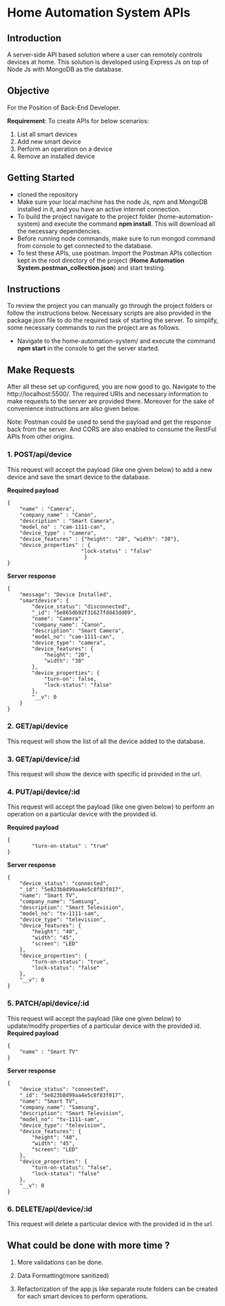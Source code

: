 # Home Automation System APIs

## Introduction 

A server-side API based solution where a user can remotely controls devices at home. This solution is developed using Express Js on top of Node Js with MongoDB as the database. 

## Objective 
For the Position of Back-End Developer.

**Requirement**: To create APIs for below scenarios: 
1. List all smart devices
2. Add new smart device
3. Perform an operation on a device 
4. Remove an installed device


## Getting Started
- cloned the repository
- Make sure your local machine has the node Js, npm and MongoDB installed in it, and you have an active internet connection.
- To build the project navigate to the project folder (home-automation-system) and execute the command **npm install**. This will download all the necessary dependencies.
- Before running node commands, make sure to run mongod command from console to get connected to the database.
- To test these APIs, use postman. Import the Postman APIs collection kept in the root directory of the project (**Home Automation System.postman_collection.json**) and start testing.

## Instructions
To review the project you can manually go through the project folders or follow the instructions below. Necessary scripts are also provided in the package.json file to do the required task of starting the server. To simplify, some necessary commands to run the project are as follows.
- Navigate to the home-automation-system/ and execute the command **npm start** in the console to get the server started.



## Make Requests

After all these set up configured, you are now good to go. Navigate to the http://localhost:5500/. The required URIs and necessary information to make requests to the server are provided there. Moreover for the sake of convenience instructions are also given below.

Note: Postman could be used to send the payload and get the response back from the server. And CORS are also enabled to consume the RestFul APIs from other origins.

### 1. POST/api/device

This request will accept the payload (like one given below) to add a new device and save the smart device to the database.


**Required payload**
```  
{
	"name" : "Camera",
	"company_name" : "Canon",
	"description" : "Smart Camera",
	"model_no" : "cam-1111-can",
	"device_type" : "camera",
	"device_features" : {"height": "20", "width": "30"},
	"device_properties" : {
		                "lock-status" : "false"
	                     }
} 
```

**Server response**
```  
{
    "message": "Device Installed",
    "smartdevice": {
        "device_status": "disconnected",
        "_id": "5e865db92f31627fdd43dd09",
        "name": "Camera",
        "company_name": "Canon",
        "description": "Smart Camera",
        "model_no": "cam-1111-can",
        "device_type": "camera",
        "device_features": {
            "height": "20",
            "width": "30"
        },
        "device_properties": {
            "turn-on": false,
            "lock-status": "false"
        },
        "__v": 0
    }
}
```
### 2. GET/api/device

This request will show the list of all the device added to the database.

### 3. GET/api/device/:id

This request will show the device with specific id provided in the url.

### 4. PUT/api/device/:id

This request will accept the payload (like one given below) to perform an operation on a particular device with the provided id.


**Required payload**
```  
{	
        "turn-on-status" : "true"
} 
```

**Server response**
```  
{
    "device_status": "connected",
    "_id": "5e823b8d99aa4e5c8f83f017",
    "name": "Smart TV",
    "company_name": "Samsung",
    "description": "Smart Television",
    "model_no": "tv-1111-sam",
    "device_type": "television",
    "device_features": {
        "height": "40",
        "width": "45",
        "screen": "LED"
    },
    "device_properties": {
        "turn-on-status": "true",
        "lock-status": "false"
    },
    "__v": 0
}
```
### 5. PATCH/api/device/:id
This request will accept the payload (like one given below) to update/modify properties of a particular device with the provided id.
**Required payload**
```  
{
	"name" : "Smart TV"
} 
```

**Server response**
```  
{
    "device_status": "connected",
    "_id": "5e823b8d99aa4e5c8f83f017",
    "name": "Smart TV",
    "company_name": "Samsung",
    "description": "Smart Television",
    "model_no": "tv-1111-sam",
    "device_type": "television",
    "device_features": {
        "height": "40",
        "width": "45",
        "screen": "LED"
    },
    "device_properties": {
        "turn-on-status": "false",
        "lock-status": "false"
    },
    "__v": 0
}
```

### 6. DELETE/api/device/:id
This request will delete a particular device with the provided id in the url.

## What could be done with more time ?

1. More validations can be done.
3. Data Formatting(more sanitized)

2. Refactorization of the app.js like separate route folders can be created for each smart devices to perform operations.

